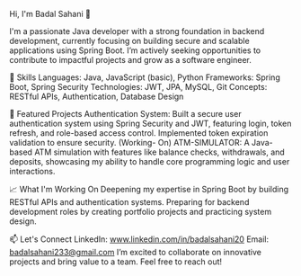 Hi, I'm Badal Sahani 👋

I'm a passionate Java developer with a strong foundation in backend development, currently focusing on building secure and scalable applications using Spring Boot. I’m actively seeking opportunities to contribute to impactful projects and grow as a software engineer.

🔧 Skills
Languages: Java, JavaScript (basic), Python
Frameworks: Spring Boot, Spring Security
Technologies: JWT, JPA, MySQL, Git
Concepts: RESTful APIs, Authentication, Database Design

🌟 Featured Projects
Authentication System: Built a secure user authentication system using Spring Security and JWT, featuring login, token refresh, and role-based access control. Implemented token expiration validation to ensure security. (Working- On)
ATM-SIMULATOR: A Java-based ATM simulation with features like balance checks, withdrawals, and deposits, showcasing my ability to handle core programming logic and user interactions.

📈 What I'm Working On
Deepening my expertise in Spring Boot by building RESTful APIs and authentication systems.
Preparing for backend development roles by creating portfolio projects and practicing system design.

📫 Let's Connect
LinkedIn: www.linkedin.com/in/badalsahani20
Email: badalsahani233@gmail.com
I’m excited to collaborate on innovative projects and bring value to a team. Feel free to reach out!

<!---
badalsahani20/badalsahani20 is a ✨ special ✨ repository because its `README.md` (this file) appears on your GitHub profile.
You can click the Preview link to take a look at your changes.
--->
